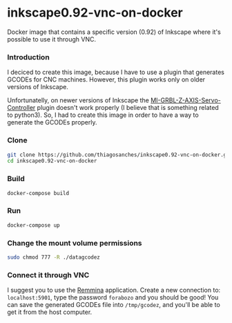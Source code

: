# inkscape0.92-vnc-on-docker
Docker image that contains a specific version (0.92) of Inkscape where it's possible to use it through VNC.


### Introduction
I deciced to create this image, because I have to use a plugin that generates GCODEs for CNC machines. However, this plugin works only on older versions of Inkscape.

Unfortunatelly, on newer versions of Inkscape the [MI-GRBL-Z-AXIS-Servo-Controller](https://github.com/ikae/MI-GRBL-Z-AXIS-Servo-Controller) plugin doesn't work properly (I believe that is something related to python3). So, I had to create this image in order to have a way to generate the GCODEs properly.

### Clone
```bash
git clone https://github.com/thiagosanches/inkscape0.92-vnc-on-docker.git
cd inkscape0.92-vnc-on-docker
```

### Build
```bash
docker-compose build
```

### Run
```bash
docker-compose up
```

### Change the mount volume permissions
```bash
sudo chmod 777 -R ./datagcodez
```

### Connect it through VNC
I suggest you to use the [Remmina](https://remmina.org/) application. Create a new connection to: `localhost:5901`, type the password `forabozo` and you should be good! You can save the generated GCODEs file into `/tmp/gcodez`, and you'll be able to get it from the host computer.
